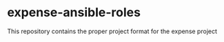 # expense-ansible-roles
This repository contains the proper project format for the expense project 
